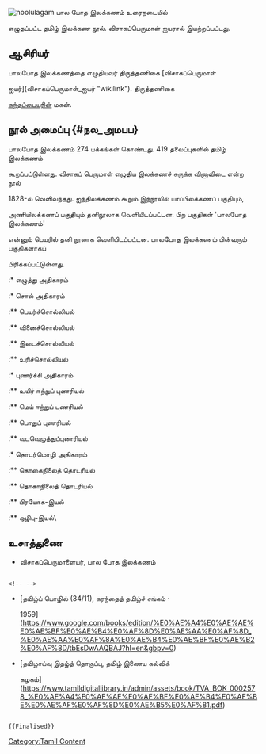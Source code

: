 ![noolulagam](Balboda.jpg "noolulagam") பால போத இலக்கணம் உரைநடையில்
எழுதப்பட்ட தமிழ் இலக்கண நூல். விசாகப்பெருமாள் ஐயரால் இயற்றப்பட்டது.

## ஆசிரியர்

பாலபோத இலக்கணத்தை எழுதியவர் திருத்தணிகை [விசாகப்பெருமாள்
ஐயர்](விசாகப்பெருமாள்_ஐயர் "wikilink"). திருத்தணிகை
[கந்தப்பையரின்](கந்தப்பையர் "wikilink") மகன்.

## நூல் அமைப்பு {#நல_அமபப}

பாலபோத இலக்கணம் 274 பக்கங்கள் கொண்டது. 419 தலைப்புகளில் தமிழ் இலக்கணம்
கூறப்பட்டுள்ளது. விசாகப் பெருமாள் எழுதிய இலக்கணச் சுருக்க வினாவிடை என்ற நூல்
1828-ல் வெளிவந்தது. ஐந்திலக்கணம் கூறும் இந்நூலில் யாப்பிலக்கணப் பகுதியும்,
அணியிலக்கணப் பகுதியும் தனிநூலாக வெளியிடப்பட்டன. பிற பகுதிகள் \'பாலபோத இலக்கணம்\'
என்னும் பெயரில் தனி நூலாக வெளியிடப்பட்டன. பாலபோத இலக்கணம் பின்வரும் பகுதிகளாகப்
பிரிக்கப்பட்டுள்ளது.

:\* எழுத்து அதிகாரம்

:\* சொல் அதிகாரம்

:\*\* பெயர்ச்சொல்லியல்

:\*\* வினைச்சொல்லியல்

:\*\* இடைச்சொல்லியல்

:\*\* உரிச்சொல்லியல்

:\* புணர்ச்சி அதிகாரம்

:\*\* உயிர் ஈற்றுப் புணரியல்

:\*\* மெய் ஈற்றுப் புணரியல்

:\*\* பொதுப் புணரியல்

:\*\* வடவெழுத்துப்புணரியல்

:\* தொடர்மொழி அதிகாரம்

:\*\* தொகைநிலைத் தொடரியல்

:\*\* தொகாநிலைத் தொடரியல்

:\*\* பிரயோக-இயல்

:\*\* ஒழிபு-இயல்\

## உசாத்துணை

-   விசாகப்பெருமாளையர், பால போத இலக்கணம்

```{=html}
<!-- -->
```
-   [தமிழ்ப் பொழில் (34/11), கரந்தைத் தமிழ்ச் சங்கம் ·
    1959](https://www.google.com/books/edition/%E0%AE%A4%E0%AE%AE%E0%AE%BF%E0%AE%B4%E0%AF%8D%E0%AE%AA%E0%AF%8D_%E0%AE%AA%E0%AF%8A%E0%AE%B4%E0%AE%BF%E0%AE%B2%E0%AF%8D/tbEsDwAAQBAJ?hl=en&gbpv=0)
-   [தமிழாய்வு இதழ்த் தொகுப்பு, தமிழ் இணைய கல்விக்
    கழகம்](https://www.tamildigitallibrary.in/admin/assets/book/TVA_BOK_0002578_%E0%AE%A4%E0%AE%AE%E0%AE%BF%E0%AE%B4%E0%AE%BE%E0%AE%AF%E0%AF%8D%E0%AE%B5%E0%AF%81.pdf)

```{=mediawiki}
{{Finalised}}
```
[Category:Tamil Content](Category:Tamil_Content "wikilink")

